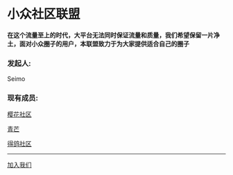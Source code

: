 # 小众社区联盟

#### 在这个流量至上的时代，大平台无法同时保证流量和质量，我们希望保留一片净土，面对小众圈子的用户，本联盟致力于为大家提供适合自己的圈子

### 发起人:

Seimo

### 现有成员:

<a href="https://sakura-bbs.cn">樱花社区</a>


<a href="http://www.cyanmango.xyz">青芒</a>

<a href="https://q.fleey.xyz/">得鸽社区</a>

---


<a href="Mailto:seimo@sakura-bbs.cn">加入我们</a>
